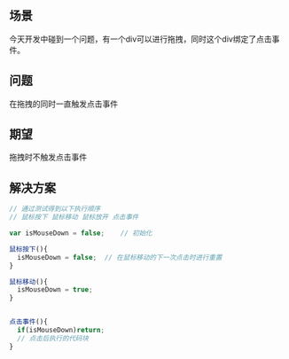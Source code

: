 ## 场景

今天开发中碰到一个问题，有一个div可以进行拖拽，同时这个div绑定了点击事件。



## 问题

在拖拽的同时一直触发点击事件



## 期望

拖拽时不触发点击事件



## 解决方案

```js
// 通过测试得到以下执行顺序
// 鼠标按下 鼠标移动 鼠标放开 点击事件

var isMouseDown = false;	// 初始化

鼠标按下(){
  isMouseDown = false;	// 在鼠标移动的下一次点击时进行重置
}

鼠标移动(){
  isMouseDown = true;
}


点击事件(){
  if(isMouseDown)return;
  // 点击后执行的代码块
}
```

